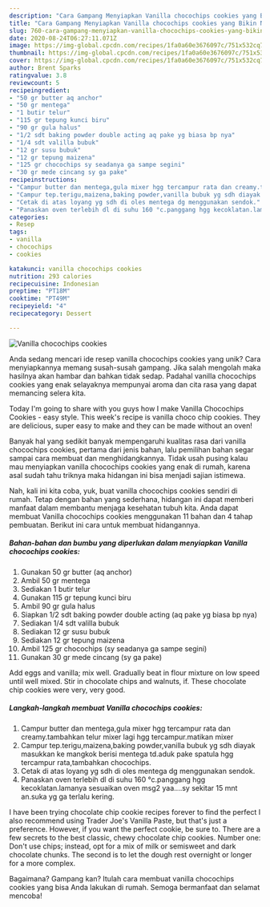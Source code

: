 ```yaml
---
description: "Cara Gampang Menyiapkan Vanilla chocochips cookies yang Bikin Ngiler"
title: "Cara Gampang Menyiapkan Vanilla chocochips cookies yang Bikin Ngiler"
slug: 760-cara-gampang-menyiapkan-vanilla-chocochips-cookies-yang-bikin-ngiler
date: 2020-08-24T06:27:11.071Z
image: https://img-global.cpcdn.com/recipes/1fa0a60e3676097c/751x532cq70/vanilla-chocochips-cookies-foto-resep-utama.jpg
thumbnail: https://img-global.cpcdn.com/recipes/1fa0a60e3676097c/751x532cq70/vanilla-chocochips-cookies-foto-resep-utama.jpg
cover: https://img-global.cpcdn.com/recipes/1fa0a60e3676097c/751x532cq70/vanilla-chocochips-cookies-foto-resep-utama.jpg
author: Brent Sparks
ratingvalue: 3.8
reviewcount: 5
recipeingredient:
- "50 gr butter aq anchor"
- "50 gr mentega"
- "1 butir telur"
- "115 gr tepung kunci biru"
- "90 gr gula halus"
- "1/2 sdt baking powder double acting aq pake yg biasa bp nya"
- "1/4 sdt valilla bubuk"
- "12 gr susu bubuk"
- "12 gr tepung maizena"
- "125 gr chocochips sy seadanya ga sampe segini"
- "30 gr mede cincang sy ga pake"
recipeinstructions:
- "Campur butter dan mentega,gula mixer hgg tercampur rata dan creamy.tambahkan telur mixer lagi hgg tercampur.matikan mixer"
- "Campur tep.terigu,maizena,baking powder,vanilla bubuk yg sdh diayak masukkan ke mangkok berisi mentega td.aduk pake spatula hgg tercampur rata,tambahkan chocochips."
- "Cetak di atas loyang yg sdh di oles mentega dg menggunakan sendok."
- "Panaskan oven terlebih dl di suhu 160 °c.panggang hgg kecoklatan.lamanya sesuaikan oven msg2 yaa....sy sekitar 15 mnt an.suka yg ga terlalu kering."
categories:
- Resep
tags:
- vanilla
- chocochips
- cookies

katakunci: vanilla chocochips cookies 
nutrition: 293 calories
recipecuisine: Indonesian
preptime: "PT18M"
cooktime: "PT49M"
recipeyield: "4"
recipecategory: Dessert

---
```



![Vanilla chocochips cookies](https://img-global.cpcdn.com/recipes/1fa0a60e3676097c/751x532cq70/vanilla-chocochips-cookies-foto-resep-utama.jpg)

Anda sedang mencari ide resep vanilla chocochips cookies yang unik? Cara menyiapkannya memang susah-susah gampang. Jika salah mengolah maka hasilnya akan hambar dan bahkan tidak sedap. Padahal vanilla chocochips cookies yang enak selayaknya mempunyai aroma dan cita rasa yang dapat memancing selera kita.

Today I&#39;m going to share with you guys how I make Vanilla Chocochips Cookies - easy style. This week&#39;s recipe is vanilla choco chip cookies. They are delicious, super easy to make and they can be made without an oven!

Banyak hal yang sedikit banyak mempengaruhi kualitas rasa dari vanilla chocochips cookies, pertama dari jenis bahan, lalu pemilihan bahan segar sampai cara membuat dan menghidangkannya. Tidak usah pusing kalau mau menyiapkan vanilla chocochips cookies yang enak di rumah, karena asal sudah tahu triknya maka hidangan ini bisa menjadi sajian istimewa.


Nah, kali ini kita coba, yuk, buat vanilla chocochips cookies sendiri di rumah. Tetap dengan bahan yang sederhana, hidangan ini dapat memberi manfaat dalam membantu menjaga kesehatan tubuh kita. Anda dapat membuat Vanilla chocochips cookies menggunakan 11 bahan dan 4 tahap pembuatan. Berikut ini cara untuk membuat hidangannya.

<!--inarticleads1-->

##### Bahan-bahan dan bumbu yang diperlukan dalam menyiapkan Vanilla chocochips cookies:

1. Gunakan 50 gr butter (aq anchor)
1. Ambil 50 gr mentega
1. Sediakan 1 butir telur
1. Gunakan 115 gr tepung kunci biru
1. Ambil 90 gr gula halus
1. Siapkan 1/2 sdt baking powder double acting (aq pake yg biasa bp nya)
1. Sediakan 1/4 sdt valilla bubuk
1. Sediakan 12 gr susu bubuk
1. Sediakan 12 gr tepung maizena
1. Ambil 125 gr chocochips (sy seadanya ga sampe segini)
1. Gunakan 30 gr mede cincang (sy ga pake)


Add eggs and vanilla; mix well. Gradually beat in flour mixture on low speed until well mixed. Stir in chocolate chips and walnuts, if. These chocolate chip cookies were very, very good. 

<!--inarticleads2-->

##### Langkah-langkah membuat Vanilla chocochips cookies:

1. Campur butter dan mentega,gula mixer hgg tercampur rata dan creamy.tambahkan telur mixer lagi hgg tercampur.matikan mixer
1. Campur tep.terigu,maizena,baking powder,vanilla bubuk yg sdh diayak masukkan ke mangkok berisi mentega td.aduk pake spatula hgg tercampur rata,tambahkan chocochips.
1. Cetak di atas loyang yg sdh di oles mentega dg menggunakan sendok.
1. Panaskan oven terlebih dl di suhu 160 °c.panggang hgg kecoklatan.lamanya sesuaikan oven msg2 yaa....sy sekitar 15 mnt an.suka yg ga terlalu kering.


I have been trying chocolate chip cookie recipes forever to find the perfect I also recommend using Trader Joe&#39;s Vanilla Paste, but that&#39;s just a preference. However, if you want the perfect cookie, be sure to. There are a few secrets to the best classic, chewy chocolate chip cookies. Number one: Don&#39;t use chips; instead, opt for a mix of milk or semisweet and dark chocolate chunks. The second is to let the dough rest overnight or longer for a more complex. 

Bagaimana? Gampang kan? Itulah cara membuat vanilla chocochips cookies yang bisa Anda lakukan di rumah. Semoga bermanfaat dan selamat mencoba!
